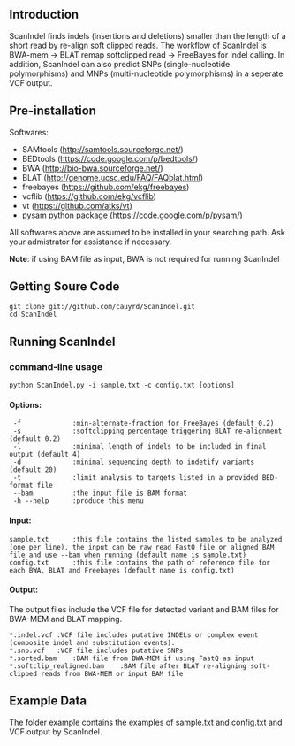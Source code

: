 Introduction
------------
ScanIndel finds indels (insertions and deletions) smaller than the length of a short read by re-align soft clipped reads. The workflow of ScanIndel is BWA-mem -> BLAT remap softclipped read -> FreeBayes for indel calling. In addition, ScanIndel can also predict SNPs (single-nucleotide polymorphisms) and MNPs (multi-nucleotide polymorphisms) in a seperate VCF output.

Pre-installation
----------------
Softwares:
* SAMtools (http://samtools.sourceforge.net/)
* BEDtools (https://code.google.com/p/bedtools/)
* BWA (http://bio-bwa.sourceforge.net/) 
* BLAT (http://genome.ucsc.edu/FAQ/FAQblat.html)
* freebayes (https://github.com/ekg/freebayes)
* vcflib (https://github.com/ekg/vcflib) 
* vt (https://github.com/atks/vt)
* pysam python package (https://code.google.com/p/pysam/)

All softwares above are assumed to be installed in your searching path. Ask your admistrator for assistance if necessary.

__Note__: if using BAM file as input, BWA is not required for running ScanIndel

Getting Soure Code
------------------
	git clone git://github.com/cauyrd/ScanIndel.git
	cd ScanIndel
Running ScanIndel
-----------------
### command-line usage
	python ScanIndel.py -i sample.txt -c config.txt [options]
#### Options:
	 -f				:min-alternate-fraction for FreeBayes (default 0.2)
	 -s  			:softclipping percentage triggering BLAT re-alignment (default 0.2)
	 -l  			:minimal length of indels to be included in final output (default 4)
	 -d  			:minimal sequencing depth to indetify variants (default 20)
	 -t  			:limit analysis to targets listed in a provided BED-format file
	 --bam 			:the input file is BAM format
	 -h --help 		:produce this menu
#### Input:
	sample.txt    	:this file contains the listed samples to be analyzed (one per line), the input can be raw read FastQ file or aligned BAM file and use --bam when running (default name is sample.txt)
	config.txt    	:this file contains the path of reference file for each BWA, BLAT and Freebayes (default name is config.txt)
#### Output:
The output files include the VCF file for detected variant and BAM files for BWA-MEM and BLAT mapping.

	*.indel.vcf	:VCF file includes putative INDELs or complex event (composite indel and substitution events).
	*.snp.vcf	:VCF file includes putative SNPs
	*.sorted.bam	:BAM file from BWA-MEM if using FastQ as input
	*.softclip_realigned.bam	:BAM file after BLAT re-aligning soft-clipped reads from BWA-MEM or input BAM file
Example Data
------------
The folder example contains the examples of sample.txt and config.txt and VCF output by ScanIndel.

